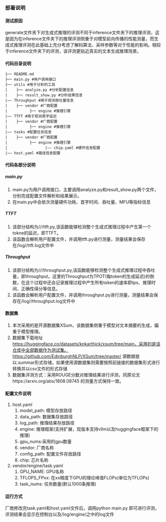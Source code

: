 ### 部署说明
#### 测试原因
generate文件夹下对生成式推理的评测不同于inference文件夹下的推理评测，这是因为在inference文件夹下的推理评测侧重于对模型前向传播的性能测量，而生成式推理评测在此基础上充分考虑了解码算法、采样参数等对于性能的影响。相较于inference文件夹下的评测，该评测更贴近真实的文本生成推理场景。
#### 代码目录说明
```
├── README.md
├── main.py #用户调用接口
├── utils #用于分析的工具
|    ├── analyze.py #分析配置信息
|    ├── result_show.py #分析结果信息
|—— Throughput #用于观测吞吐量信息
|    ├── vendor #厂商配置
|          ├── engine #推理引擎
|—— TTFT #用于观测首字延迟
|    ├── vendor #厂商配置
|          ├── engine #推理引擎
|—— tasks #配置任务信息
|    ├── vendor #厂商配置
|          ├── engine #推理引擎
|                 |—— chip.yaml #硬件信息配置
|—— host.yaml #路径信息配置

```
#### 代码各部分说明

##### main.py
1. main.py为用户调用接口，主要调用analyze.py和result_show.py两个文件，分别完成配置文件解析和结果展示。
2. 在main.py中会依次测量硬件功耗、首字时间、吞吐量、MFU等指标信息
##### TTFT
1. 该部分结构为/<vendor>/<engine>/ttft.py,该函数能够检测整个生成式推理过程中产生第一个tokne的延迟，即TTFT。
2. 该函数会解析用户配置文件，并调用ttft.py进行测量，测量结果会保存在/log/<engine>/ttft.log文件中
##### Throughput
1. 该部分结构为/<vendor>/<engine>/throughput.py,该函数能够检测整个生成式推理过程中吞吐量，即throughput。这里的Throughput为TPOT(每token的生成延迟)的倒数，在这个过程中还会记录推理过程中产生所有token的速率即tps、推理时间、正确性得分等信息。
2. 该函数会解析用户配置文件，并调用throughput.py进行测量，测量结果会保存在/log/<engine>/throughput.log文件中


#### 数据集
1. 本次采用的是开源数据集XSum，该数据集侧重于模型对文本摘要的生成，偏重于模型推理。
2. 数据集下载地址 https://huggingface.co/datasets/knkarthick/xsum/tree/main，采用的是该仓库中全部数据作为测试集。https://github.com/EdinburghNLP/XSum/tree/master/ 源数据是以.summar形式存储，如果使用源数据集则需要按照前链接的数据集形式进行转换并以csv文件的形式存储
3. 数据集评测方式：采用ROUGE分数对推理结果进行评测，同原论文https://arxiv.org/abs/1808.08745 的测量方式保持一致。
#### 配置文件说明
1. host.yaml
    1. model_path: 模型存放路径
    2. data_path: 数据集存放路径
    3. log_path: 推理结果存放路径
    4. engine: 推理框架(支持扩展，现版本支持vllm以及huggingface框架下的推理)
    5. gpu_nums:采用的gpu数量
    6. vendor: 厂商名称
    7. config_path: 配置文件存放路径
    8. chip: 芯片名称
2. vendor/engine/task.yaml
    1. GPU_NAME: GPU名称
    2. TFLOPS_FPxx: 在xx精度下GPU的理论峰值FLOPs(单位为TFLOPs)
    3. task_nums: 任务数量(默认1000条推理)

#### 运行方式
厂商修改完task.yaml和host.yaml文件后，调用python main.py 即可进行评测，评测结果会显示在控制台以及/log/engine/之中的log文件

